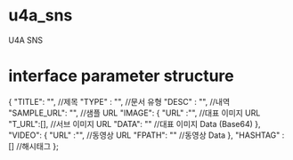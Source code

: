 # u4a_sns
 U4A SNS

# interface parameter structure
{
	"TITLE": "",    //제목 
	"TYPE" : "",    //문서 유형
	"DESC" : "",    //내역 
	"SAMPLE_URL": "", //샘플 URL
	"IMAGE": {
		"URL" :"",   //대표 이미지 URL
		"T_URL":[],  //서브 이미지 URL 
		"DATA": ""   //대표 이미지 Data (Base64)
	},
	"VIDEO": {
		"URL"  :"",   //동영상 URL 
		"FPATH": ""   //동영상 Data 
	},
	"HASHTAG" : []  //해시태그
};
